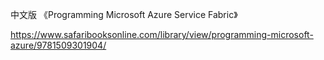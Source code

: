 中文版 《Programming Microsoft Azure Service Fabric》

https://www.safaribooksonline.com/library/view/programming-microsoft-azure/9781509301904/
